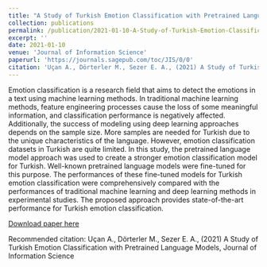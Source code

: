```yaml
---
title: "A Study of Turkish Emotion Classification with Pretrained Language Models"
collection: publications
permalink: /publication/2021-01-10-A-Study-of-Turkish-Emotion-Classification-with-Pretrained-Language-Models
excerpt: ''
date: 2021-01-10
venue: 'Journal of Information Science'
paperurl: 'https://journals.sagepub.com/toc/JIS/0/0'
citation: 'Uçan A., Dörterler M., Sezer E. A., (2021) A Study of Turkish Emotion Classification with Pretrained Language Models, Journal of Information Science '
---
```

Emotion classification is a research field that aims to detect the emotions in a text using machine learning methods. In traditional machine learning methods, feature engineering processes cause the loss of some meaningful information, and classification performance is negatively affected. Additionally, the success of modeling using deep learning approaches depends on the sample size. More samples are needed for Turkish due to the unique characteristics of the language. However, emotion classification datasets in Turkish are quite limited. In this study, the pretrained language model approach was used to create a stronger emotion classification model for Turkish. Well-known pretrained language models were fine-tuned for this purpose. The performances of these fine-tuned models for Turkish emotion classification were comprehensively compared with the performances of traditional machine learning and deep learning methods in experimental studies. The proposed approach provides state-of-the-art performance for Turkish emotion classification.

[Download paper here](https://journals.sagepub.com/toc/JIS/0/0)

Recommended citation: Uçan A., Dörterler M., Sezer E. A., (2021) A Study of Turkish Emotion Classification with Pretrained Language Models, Journal of Information Science
